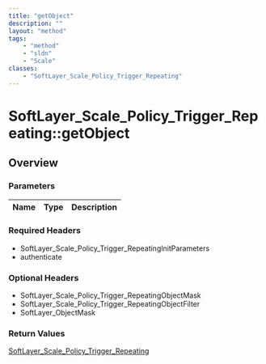 ```yaml
---
title: "getObject"
description: ""
layout: "method"
tags:
    - "method"
    - "sldn"
    - "Scale"
classes:
    - "SoftLayer_Scale_Policy_Trigger_Repeating"
---
```

# SoftLayer_Scale_Policy_Trigger_Repeating::getObject
## Overview 


### Parameters 
|Name | Type | Description |
| --- | --- | --- |


### Required Headers
* SoftLayer_Scale_Policy_Trigger_RepeatingInitParameters
* authenticate

### Optional Headers
* SoftLayer_Scale_Policy_Trigger_RepeatingObjectMask
* SoftLayer_Scale_Policy_Trigger_RepeatingObjectFilter
* SoftLayer_ObjectMask

### Return Values
<a href='/reference/datatypes/SoftLayer_Scale_Policy_Trigger_Repeating'>SoftLayer_Scale_Policy_Trigger_Repeating </a>

